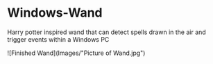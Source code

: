 # Windows-Wand
Harry potter inspired wand that can detect spells drawn in the air and trigger events within a Windows PC

![Finished Wand](Images/"Picture of Wand.jpg")
